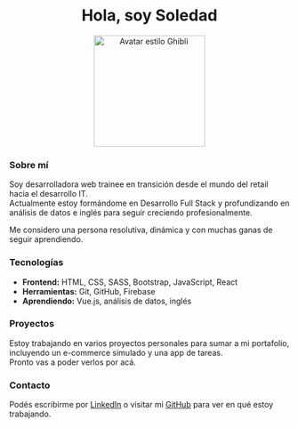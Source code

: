 <h1 align="center">Hola, soy Soledad</h1>
<p align="center">
  <img src="TU_LINK_A_LA_IMAGEN" width="200" alt="Avatar estilo Ghibli"/>
</p>

### Sobre mí

Soy desarrolladora web trainee en transición desde el mundo del retail hacia el desarrollo IT.  
Actualmente estoy formándome en Desarrollo Full Stack y profundizando en análisis de datos e inglés para seguir creciendo profesionalmente.  

Me considero una persona resolutiva, dinámica y con muchas ganas de seguir aprendiendo.

### Tecnologías

- **Frontend:** HTML, CSS, SASS, Bootstrap, JavaScript, React  
- **Herramientas:** Git, GitHub, Firebase  
- **Aprendiendo:** Vue.js, análisis de datos, inglés  

### Proyectos

Estoy trabajando en varios proyectos personales para sumar a mi portafolio, incluyendo un e-commerce simulado y una app de tareas.  
Pronto vas a poder verlos por acá.

### Contacto

Podés escribirme por [LinkedIn](https://www.linkedin.com/in/soledad-dev/) o visitar mi [GitHub](https://github.com/js-garcia) para ver en qué estoy trabajando.


